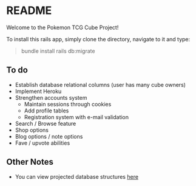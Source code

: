 # README

Welcome to the Pokemon TCG Cube Project!

To install this rails app, simply clone the directory, navigate to it and type:
> bundle install
> rails db:migrate

To do
-----
* Establish database relational columns (user has many cube owners)
* Implement Heroku
* Strengthen accounts system
  + Maintain sessions through cookies
  + Add profile tables
  + Registration system with e-mail validation
* Search / Browse feature
* Shop options
* Blog options / note options
* Fave / upvote abilities

Other Notes
-----------
* You can view projected database structures [here](app/assets/database_structure.md)
